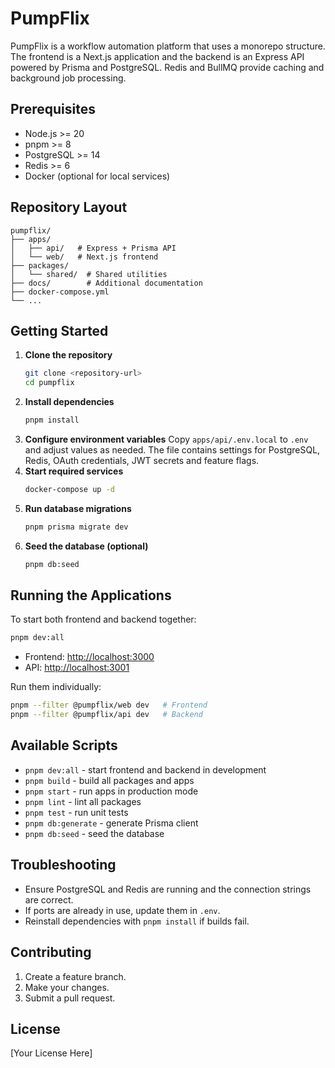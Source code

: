 # PumpFlix

PumpFlix is a workflow automation platform that uses a monorepo structure. The frontend is a Next.js application and the backend is an Express API powered by Prisma and PostgreSQL. Redis and BullMQ provide caching and background job processing.

## Prerequisites

- Node.js >= 20
- pnpm >= 8
- PostgreSQL >= 14
- Redis >= 6
- Docker (optional for local services)

## Repository Layout

```
pumpflix/
├── apps/
│   ├── api/   # Express + Prisma API
│   └── web/   # Next.js frontend
├── packages/
│   └── shared/  # Shared utilities
├── docs/        # Additional documentation
├── docker-compose.yml
└── ...
```

## Getting Started

1. **Clone the repository**
   ```bash
   git clone <repository-url>
   cd pumpflix
   ```
2. **Install dependencies**
   ```bash
   pnpm install
   ```
3. **Configure environment variables**
   Copy `apps/api/.env.local` to `.env` and adjust values as needed. The file contains settings for PostgreSQL, Redis, OAuth credentials, JWT secrets and feature flags.
4. **Start required services**
   ```bash
   docker-compose up -d
   ```
5. **Run database migrations**
   ```bash
   pnpm prisma migrate dev
   ```
6. **Seed the database (optional)**
   ```bash
   pnpm db:seed
   ```

## Running the Applications

To start both frontend and backend together:
```bash
pnpm dev:all
```
- Frontend: <http://localhost:3000>
- API: <http://localhost:3001>

Run them individually:
```bash
pnpm --filter @pumpflix/web dev   # Frontend
pnpm --filter @pumpflix/api dev   # Backend
```

## Available Scripts

- `pnpm dev:all` - start frontend and backend in development
- `pnpm build` - build all packages and apps
- `pnpm start` - run apps in production mode
- `pnpm lint` - lint all packages
- `pnpm test` - run unit tests
- `pnpm db:generate` - generate Prisma client
- `pnpm db:seed` - seed the database

## Troubleshooting

- Ensure PostgreSQL and Redis are running and the connection strings are correct.
- If ports are already in use, update them in `.env`.
- Reinstall dependencies with `pnpm install` if builds fail.

## Contributing

1. Create a feature branch.
2. Make your changes.
3. Submit a pull request.

## License

[Your License Here]
